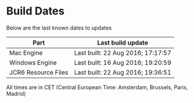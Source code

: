 # Build Dates

Below are the last known dates to updates

Part | Last build update
-----|-----
Mac Engine | Last built: 22 Aug 2016; 17:17:57
Windows Engine | Last built: 16 Aug 2016; 19:20:59
JCR6 Resource Files | Last built: 22 Aug 2016; 19:36:51
All times are in CET (Central European Time: Amsterdam, Brussels, Paris, Madrid)



